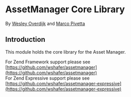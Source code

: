 # AssetManager Core Library
By [Wesley Overdijk](http://blog.spoonx.nl/) and [Marco Pivetta](http://ocramius.github.com/)

## Introduction
This module holds the core library for the Asset Manager.

For Zend Framework support please see [https://github.com/wshafer/assetmanager](https://github.com/wshafer/assetmanager)  
For Zend Expressive support please see [https://github.com/wshafer/assetmanager-expressive](https://github.com/wshafer/assetmanager-expressive)  

